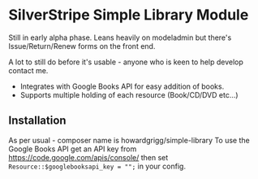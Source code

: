 SilverStripe Simple Library Module
==================================

Still in early alpha phase. Leans heavily on modeladmin but there's Issue/Return/Renew forms on the front end.

A lot to still do before it's usable - anyone who is keen to help develop contact me.

- Integrates with Google Books API for easy addition of books.
- Supports multiple holding of each resource (Book/CD/DVD etc...)

## Installation
As per usual - composer name is howardgrigg/simple-library
To use the Google Books API get an API key from https://code.google.com/apis/console/ then set ```Resource::$googlebooksapi_key = "";``` in your config.